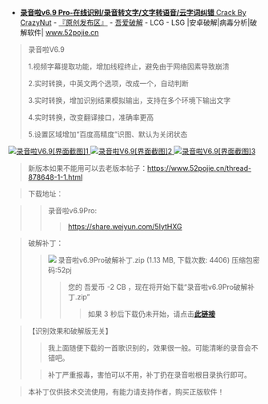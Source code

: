 - [**录音啦v6.9 Pro-在线识别/录音转文字/文字转语音/云字词纠错** Crack By CrazyNut](https://www.52pojie.cn/forum.php?mod=viewthread&tid=954565&extra=page%3D1%26filter%3Dauthor%26orderby%3Ddateline) - [『原创发布区』](https://www.52pojie.cn/forum.php?mod=forumdisplay&fid=2&page=1&filter=author&orderby=dateline) - [吾爱破解](https://www.52pojie.cn/) - LCG - LSG |安卓破解|病毒分析|破解软件| www.52pojie.cn

 
> 录音啦V6.9
>
> 1.视频字幕提取功能，增加线程终止，避免由于网络因素导致崩溃
>
> 2.实时转换，中英文两个选项，改成一个，自动判断
>
> 3.实时转换，增加识别结果模拟输出，支持在多个环境下输出文字
>
> 4.实时转换，改变翻译接口，准确率更高
>
> 5.设置区域增加“百度高精度”识图、默认为关闭状态

>  <a href="https://www.52pojie.cn/forum.php?mod=viewthread&tid=954565&extra=page%3D1%26filter%3Dauthor%26orderby%3Ddateline">
<img src="https://camo.githubusercontent.com/b1a1065d84897dd9677f57998515db8edd89b5c1/68747470733a2f2f6174746163682e3532706f6a69652e636e2f666f72756d2f3230313930352f31322f323332333237716c37746a7a387338386a70776978362e706e67" alt="录音啦V6.9[界面截图]1">
<img src="https://camo.githubusercontent.com/b0b76a41a7f706dbdcf7174fd023e01f0b542335/68747470733a2f2f6174746163682e3532706f6a69652e636e2f666f72756d2f3230313930352f31322f3233313235357339617335667a7a6d61617a3630356a2e706e67" alt="录音啦V6.9[界面截图]2">
<img src="https://camo.githubusercontent.com/bfe2a02a5853454344084612e310bba44ef230a0/68747470733a2f2f6174746163682e3532706f6a69652e636e2f666f72756d2f3230313930352f31322f3233313235347a6e3771347173716e39306f717474752e706e67" alt="录音啦V6.9[界面截图]3">
</a>

> 新版本如果不能用可以去老版本帖子：https://www.52pojie.cn/thread-878648-1-1.html

> 下载地址：

>> 录音啦v6.9Pro: 
>>>  https://share.weiyun.com/5IytHXG

> 破解补丁：
>>    <img src="https://camo.githubusercontent.com/7085a85cc6a0a3ef99cc56558c15cdc162a563c3/68747470733a2f2f7374617469632e3532706f6a69652e636e2f7374617469632f696d6167652f66696c65747970652f7a69702e676966"> 录音啦v6.9Pro破解补丁.zip (1.13 MB, 下载次数: 4406)    压缩包密码:52pj
>>>   您的 吾爱币 -2 CB ，现在将开始下载“录音啦v6.9Pro破解补丁.zip”
>>>>    如果 3 秒后下载仍未开始，请点击[**此链接**](https://www.52pojie.cn/forum.php?mod=attachment&aid=MTUzMDU3NHwzMmU5OTI0N3wxNTU4NDAxMjIyfDU0MDE3MXw5NTQ1NjU%3D&ck=394565fe)

> 【识别效果和破解版无关】
>
>> 我上面随便下载的一首歌识别的，效果很一般。可能清晰的录音会不错吧。
>
>> 补丁严重报毒，害怕可以不用，补丁扔在录音啦根目录执行即可。

> 本补丁仅供技术交流使用，有能力请支持作者，购买正版软件！
